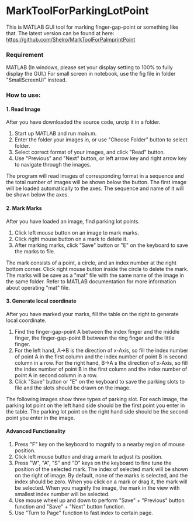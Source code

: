 # MarkToolForParkingLotPoint
This is MATLAB GUI tool for marking finger-gap-point or something like that. The latest version can be found at here: https://github.com/Shelro/MarkToolForPalmprintPoint

### Requirement
MATLAB (In windows, please set your display setting to 100% to fully display the GUI.)
For small screen in notebook, use the fig file in folder "SmallScreenUI" instead.

### How to use:
#### 1. Read Image
After you have downloaded the source code, unzip it in a folder.
1. Start up MATLAB and run main.m.
2. Enter the folder your images in, or use "Choose Folder" button to select folder.
3. Select correct format of your images, and click "Read" button.
4. Use "Previous" and "Next" button, or left arrow key and right arrow key to navigate through the images.

The program will read images of corresponding format in a sequence and the total number of images will be shown below the button. The first image will be loaded automatically to the axes. The sequence and name of it will be shown below the axes.

#### 2. Mark Marks
After you have loaded an image, find parking lot points.
1. Click left mouse button on an image to mark marks.
2. Click right mouse button on a mark to delete it.
3. After marking marks, click "Save" button or "E" on the keyboard to save the marks to file.

The mark consists of a point, a circle, and an index number at the right bottom corner. Click right mouse button inside the circle to delete the mark. The marks will be save as a "mat" file with the same name of the image in the same folder. Refer to MATLAB documentation for more information about operating "mat" file.

#### 3. Generate local coordinate
After you have marked your marks, fill the table on the right to generate local coordinate.
1. Find the finger-gap-point A between the index finger and the middle finger, the finger-gap-point B between the ring finger and the little finger.
2. For the left hand, A→B is the direction of x-Axis, so fill the index number of point A in the first column and the index number of point B in second column in a row. For the right hand, B→A s the direction of x-Axis, so fill the index number of point B in the first column and the index number of point A in second column in a row.
3. Click "Save" button or "E" on the keyboard to save the parking slots to file and the slots should be drawn on the image.

The following images show three types of parking slot. For each image, the parking lot point on the left hand side should be the first point you enter in the table. The parking lot point on the right hand side should be the second point you enter in the image.

#### Advanced Functionality
1. Press "F" key on the keyboard to magnify to a nearby region of mouse position.
2. Click left mouse button and drag a mark to adjust its position.
3. Press "W", "A", "S" and "D" keys on the keyboard to fine tune the position of the selected mark. The index of selected mark will be shown on the right of image. By default, none of the marks is selected, and the index should be zero. When you click on a mark or drag it, the mark will be selected. When you magnify the image, the mark in the view with smallest index number will be selected.
4. Use mouse wheel up and down to perform "Save" + "Previous" button function and "Save" + "Next" button function.
5. Use "Turn to Page" function to fast index to certain page.


